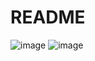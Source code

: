 # README

![image](https://user-images.githubusercontent.com/38388042/167408069-410aadcb-65cd-4a43-9f86-0cf2e9a1e0e6.png)
![image](https://user-images.githubusercontent.com/38388042/167408124-0a28f5ae-18a3-4e9c-ae0f-0b7cce2e32a5.png)
